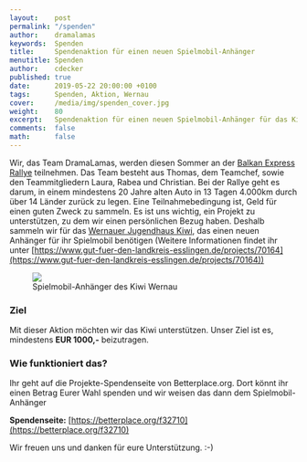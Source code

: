 ```yaml
---
layout:    post
permalink: "/spenden"
author:    dramalamas
keywords:  Spenden
title:     Spendenaktion für einen neuen Spielmobil-Anhänger
menutitle: Spenden
author:    cdecker
published: true
date:      2019-05-22 20:00:00 +0100
tags:      Spenden, Aktion, Wernau
cover:     /media/img/spenden_cover.jpg
weight:    80
excerpt:   Spendenaktion für einen neuen Spielmobil-Anhänger für das Kiwi in Wernau
comments:  false
math:      false
---
```


Wir, das Team DramaLamas, werden diesen Sommer an der [Balkan Express Rallye](http://balkan.superlative-adventure.com/balkan-express.html) teilnehmen. Das Team besteht aus Thomas, dem Teamchef, sowie den Teammitgliedern Laura, Rabea und Christian. Bei der Rallye geht es darum, in einem mindestens 20 Jahre alten Auto in 13 Tagen 4.000km durch über 14 Länder zurück zu legen. Eine Teilnahmebedingung ist, Geld für einen guten Zweck zu sammeln. Es ist uns wichtig, ein Projekt zu unterstützen, zu dem wir einen persönlichen Bezug haben. Deshalb sammeln wir für das [Wernauer Jugendhaus Kiwi](http://www.kiwi-wernau.de/), das einen neuen Anhänger für ihr Spielmobil benötigen (Weitere Informationen findet ihr unter [https://www.gut-fuer-den-landkreis-esslingen.de/projects/70164](https://www.gut-fuer-den-landkreis-esslingen.de/projects/70164))

<figure>
   <img src="https://betterplace-assets.betterplace.org/uploads/project/profile_picture/000/070/164/fill_730x380_bp1556899110_IMG_0078.jpg" />
   <figcaption>Spielmobil-Anhänger des Kiwi Wernau</figcaption>
</figure>

### Ziel

Mit dieser Aktion möchten wir das Kiwi unterstützen. Unser Ziel ist es, mindestens **EUR 1000,-** beizutragen.

### Wie funktioniert das?

Ihr geht auf die Projekte-Spendenseite von Betterplace.org. Dort könnt ihr einen Betrag Eurer Wahl spenden und wir weisen das dann dem Spielmobil-Anhänger 

**Spendenseite:** [https://betterplace.org/f32710](https://betterplace.org/f32710)

Wir freuen uns und danken für eure Unterstützung. :-)

